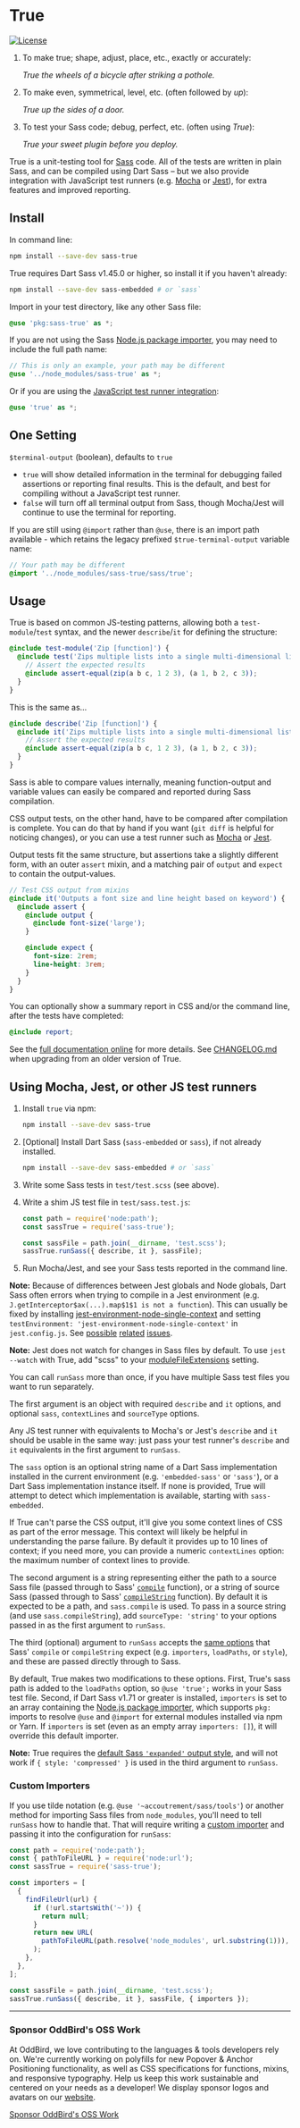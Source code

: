 # True

[![License](https://img.shields.io/badge/License-BSD%203--Clause-blue.svg)](https://opensource.org/licenses/BSD-3-Clause)

1. To make true; shape, adjust, place, etc., exactly or accurately:

   _True the wheels of a bicycle after striking a pothole._

2. To make even, symmetrical, level, etc. (often followed by _up_):

   _True up the sides of a door._

3. To test your Sass code; debug, perfect, etc. (often using _True_):

   _True your sweet plugin before you deploy._

True is a unit-testing tool
for [Sass](https://sass-lang.com/) code.
All of the tests are written in plain Sass,
and can be compiled using Dart Sass –
but we also provide integration with
JavaScript test runners
(e.g. [Mocha](https://mochajs.org/) or [Jest](https://jestjs.io/)),
for extra features and improved reporting.

## Install

In command line:

```bash
npm install --save-dev sass-true
```

True requires Dart Sass v1.45.0 or higher, so install it if you haven't already:

```bash
npm install --save-dev sass-embedded # or `sass`
```

Import in your test directory,
like any other Sass file:

```scss
@use 'pkg:sass-true' as *;
```

If you are not using the Sass [Node.js package importer][pkg-importer], you may
need to include the full path name:

```scss
// This is only an example, your path may be different
@use '../node_modules/sass-true' as *;
```

Or if you are using the [JavaScript test runner integration][js-runner]:

```scss
@use 'true' as *;
```

[pkg-importer]: https://sass-lang.com/documentation/js-api/classes/nodepackageimporter/
[js-runner]: #using-mocha-jest-or-other-js-test-runners

## One Setting

`$terminal-output` (boolean),
defaults to `true`

- `true` will show detailed information in the terminal
  for debugging failed assertions or reporting final results.
  This is the default, and best for compiling without a JavaScript test runner.
- `false` will turn off all terminal output from Sass,
  though Mocha/Jest will continue to use the terminal for reporting.

If you are still using `@import` rather than `@use`,
there is an import path available -
which retains the legacy prefixed `$true-terminal-output` variable name:

```scss
// Your path may be different
@import '../node_modules/sass-true/sass/true';
```

## Usage

True is based on common JS-testing patterns,
allowing both a `test-module`/`test` syntax,
and the newer `describe`/`it` for defining the structure:

```scss
@include test-module('Zip [function]') {
  @include test('Zips multiple lists into a single multi-dimensional list') {
    // Assert the expected results
    @include assert-equal(zip(a b c, 1 2 3), (a 1, b 2, c 3));
  }
}
```

This is the same as…

```scss
@include describe('Zip [function]') {
  @include it('Zips multiple lists into a single multi-dimensional list') {
    // Assert the expected results
    @include assert-equal(zip(a b c, 1 2 3), (a 1, b 2, c 3));
  }
}
```

Sass is able to compare values internally,
meaning function-output and variable values
can easily be compared and reported during Sass compilation.

CSS output tests, on the other hand,
have to be compared after compilation is complete.
You can do that by hand if you want
(`git diff` is helpful for noticing changes),
or you can use a test runner
such as [Mocha](https://mochajs.org/) or [Jest](https://jestjs.io/).

Output tests fit the same structure,
but assertions take a slightly different form,
with an outer `assert` mixin,
and a matching pair of `output` and `expect`
to contain the output-values.

```scss
// Test CSS output from mixins
@include it('Outputs a font size and line height based on keyword') {
  @include assert {
    @include output {
      @include font-size('large');
    }

    @include expect {
      font-size: 2rem;
      line-height: 3rem;
    }
  }
}
```

You can optionally show a summary report
in CSS and/or the command line,
after the tests have completed:

```scss
@include report;
```

See the [full documentation online](https://www.oddbird.net/true/docs/)
for more details.
See [CHANGELOG.md](https://github.com/oddbird/true/blob/main/CHANGELOG.md)
when upgrading from an older version of True.

## Using Mocha, Jest, or other JS test runners

1. Install `true` via npm:

   ```bash
   npm install --save-dev sass-true
   ```

2. [Optional] Install Dart Sass (`sass-embedded` or `sass`), if not already
   installed.

   ```bash
   npm install --save-dev sass-embedded # or `sass`
   ```

3. Write some Sass tests in `test/test.scss` (see above).

4. Write a shim JS test file in `test/sass.test.js`:

   ```js
   const path = require('node:path');
   const sassTrue = require('sass-true');

   const sassFile = path.join(__dirname, 'test.scss');
   sassTrue.runSass({ describe, it }, sassFile);
   ```

5. Run Mocha/Jest, and see your Sass tests reported in the command line.

**Note:** Because of differences between Jest globals and Node globals, Dart
Sass often errors when trying to compile in a Jest environment (e.g.
`J.getInterceptor$ax(...).map$1$1 is not a function`). This can usually be fixed
by installing
[jest-environment-node-single-context](https://github.com/kayahr/jest-environment-node-single-context)
and setting `testEnvironment: 'jest-environment-node-single-context'` in
`jest.config.js`. See [possible](https://github.com/sass/dart-sass/issues/1692)
[related](https://github.com/dart-lang/sdk/issues/47670)
[issues](https://github.com/facebook/jest/issues/2549).

**Note:** Jest does not watch for changes in Sass files by default. To use
`jest --watch` with True, add "scss" to your
[moduleFileExtensions](https://jestjs.io/docs/configuration#modulefileextensions-arraystring)
setting.

You can call `runSass` more than once, if you have multiple Sass test files you
want to run separately.

The first argument is an object with required `describe` and `it` options, and
optional `sass`, `contextLines` and `sourceType` options.

Any JS test runner with equivalents to Mocha's or Jest's `describe` and `it`
should be usable in the same way: just pass your test runner's `describe` and
`it` equivalents in the first argument to `runSass`.

The `sass` option is an optional string name of a Dart Sass implementation
installed in the current environment (e.g. `'embedded-sass'` or `'sass'`), or a
Dart Sass implementation instance itself. If none is provided, True will attempt
to detect which implementation is available, starting with `sass-embedded`.

If True can't parse the CSS output, it'll give you some context lines of CSS as
part of the error message. This context will likely be helpful in understanding
the parse failure. By default it provides up to 10 lines of context; if you need
more, you can provide a numeric `contextLines` option: the maximum number of
context lines to provide.

The second argument is a string representing either the path to a source Sass
file (passed through to Sass'
[`compile`](https://sass-lang.com/documentation/js-api/modules#compile)
function), or a string of source Sass (passed through to Sass'
[`compileString`](https://sass-lang.com/documentation/js-api/modules#compileString)
function). By default it is expected to be a path, and `sass.compile` is used.
To pass in a source string (and use `sass.compileString`), add `sourceType:
'string'` to your options passed in as the first argument to `runSass`.

The third (optional) argument to `runSass` accepts the [same
options](https://sass-lang.com/documentation/js-api/interfaces/Options) that
Sass' `compile` or `compileString` expect (e.g. `importers`, `loadPaths`, or
`style`), and these are passed directly through to Sass.

By default, True makes two modifications to these options. First, True's sass
path is added to the `loadPaths` option, so `@use 'true';` works in your Sass
test file. Second, if Dart Sass v1.71 or greater is installed, `importers` is
set to an array containing the [Node.js package importer][pkg-importer], which
supports `pkg:` imports to resolve `@use` and `@import` for external modules
installed via npm or Yarn. If `importers` is set (even as an empty array
`importers: []`), it will override this default importer.

**Note:** True requires the
[default Sass `'expanded'` output style](https://sass-lang.com/documentation/js-api/modules#OutputStyle),
and will not work if `{ style: 'compressed' }` is used in the third argument to
`runSass`.

### Custom Importers

If you use tilde notation (e.g. `@use '~accoutrement/sass/tools'`) or another
method for importing Sass files from `node_modules`, you'll need to tell
`runSass` how to handle that. That will require writing a [custom
importer](https://sass-lang.com/documentation/js-api/interfaces/FileImporter)
and passing it into the configuration for `runSass`:

```js
const path = require('node:path');
const { pathToFileURL } = require('node:url');
const sassTrue = require('sass-true');

const importers = [
  {
    findFileUrl(url) {
      if (!url.startsWith('~')) {
        return null;
      }
      return new URL(
        pathToFileURL(path.resolve('node_modules', url.substring(1))),
      );
    },
  },
];

const sassFile = path.join(__dirname, 'test.scss');
sassTrue.runSass({ describe, it }, sassFile, { importers });
```

---

### Sponsor OddBird's OSS Work

At OddBird, we love contributing to the languages & tools developers rely on.
We're currently working on polyfills for new Popover & Anchor Positioning
functionality, as well as CSS specifications for functions, mixins, and
responsive typography. Help us keep this work sustainable and centered on your
needs as a developer! We display sponsor logos and avatars on our
[website](https://www.oddbird.net/true/#open-source-sponsors).

[Sponsor OddBird's OSS Work](https://opencollective.com/oddbird-open-source)
